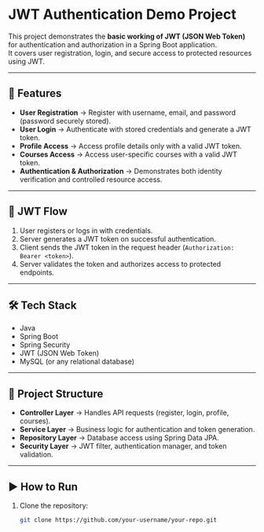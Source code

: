 # JWT Authentication Demo Project

This project demonstrates the **basic working of JWT (JSON Web Token)** for authentication and authorization in a Spring Boot application.  
It covers user registration, login, and secure access to protected resources using JWT.

---

## 🚀 Features
- **User Registration** → Register with username, email, and password (password securely stored).
- **User Login** → Authenticate with stored credentials and generate a JWT token.
- **Profile Access** → Access profile details only with a valid JWT token.
- **Courses Access** → Access user-specific courses with a valid JWT token.
- **Authentication & Authorization** → Demonstrates both identity verification and controlled resource access.

---

## 🔑 JWT Flow
1. User registers or logs in with credentials.  
2. Server generates a JWT token on successful authentication.  
3. Client sends the JWT token in the request header (`Authorization: Bearer <token>`).  
4. Server validates the token and authorizes access to protected endpoints.  

---

## 🛠️ Tech Stack
- Java  
- Spring Boot  
- Spring Security  
- JWT (JSON Web Token)  
- MySQL (or any relational database)  

---

## 📂 Project Structure
- **Controller Layer** → Handles API requests (register, login, profile, courses).  
- **Service Layer** → Business logic for authentication and token generation.  
- **Repository Layer** → Database access using Spring Data JPA.  
- **Security Layer** → JWT filter, authentication manager, and token validation.  

---

## ▶️ How to Run
1. Clone the repository:  
   ```bash
   git clone https://github.com/your-username/your-repo.git

